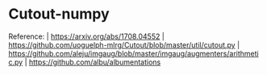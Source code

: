# Cutout-numpy

Reference:
    |  https://arxiv.org/abs/1708.04552
    |  https://github.com/uoguelph-mlrg/Cutout/blob/master/util/cutout.py
    |  https://github.com/aleju/imgaug/blob/master/imgaug/augmenters/arithmetic.py
    |  https://github.com/albu/albumentations
   
